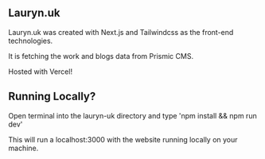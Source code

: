 ## Lauryn.uk

Lauryn.uk was created with Next.js and Tailwindcss as the front-end technologies.

It is fetching the work and blogs data from Prismic CMS.

Hosted with Vercel!

## Running Locally?

Open terminal into the lauryn-uk directory and type 'npm install && npm run dev'

This will run a localhost:3000 with the website running locally on your machine.


